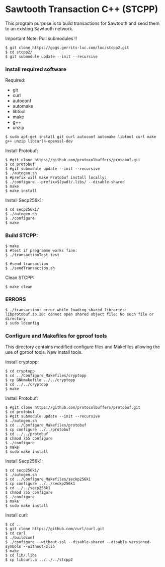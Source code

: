 
# Sawtooth Transaction C++ (STCPP)

This program purpuse is to build transactions for Sawtooth and send them to an existing Sawtooth network.

Important Note: Pull submodules !!
```
$ git clone https://gogs.gerrits-luc.com/luc/stcpp2.git
$ cd stcpp2/
$ git submodule update --init --recursive
```

### Install required software

Required:
  * git
  * curl
  * autoconf
  * automake
  * libtool
  * make
  * g++
  * unzip


```
$ sudo apt-get install git curl autoconf automake libtool curl make g++ unzip libcurl4-openssl-dev
```

Install Protobuf:
```
$ #git clone https://github.com/protocolbuffers/protobuf.git
$ cd protobuf
$ #git submodule update --init --recursive
$ ./autogen.sh
$ #prefix will make Protobuf install locally:
$ ./configure --prefix=$(pwd)/.libs/ --disable-shared
$ make
$ make install
```

Install Secp256k1:
```
$ cd secp256k1/
$ ./autogen.sh
$ ./configure
$ make
```

### Build STCPP:
```
$ make
$ #test if programme works fine:
$ ./transactionTest test

$ #send transaction
$ ./sendTransaction.sh
```

Clean STCPP:
```
$ make clean
```


### ERRORS

```
$ ./transaction: error while loading shared libraries: libprotobuf.so.20: cannot open shared object file: No such file or directory
$ sudo ldconfig
```


### Configure and Makefiles for gproof tools

This directory contains modified configure files and Makefiles allowing the use of gproof tools. New install tools.

Install cryptopp:
```
$ cd cryptopp
$ cd ../Configure_Makefiles/cryptopp
$ cp GNUmakefile ../../cryptopp
$ cd ../../cryptopp
$ make
```

Install Protobuf:
```
$ #git clone https://github.com/protocolbuffers/protobuf.git
$ cd protobuf
$ #git submodule update --init --recursive
$ ./autogen.sh
$ cd ../Configure_Makefiles/protobuf
$ cp configure ../../protobuf
$ cd ../../protobuf
$ chmod 755 configure
$ ./configure
$ make
$ sudo make install
```

Install Secp256k1:

```
$ cd secp256k1/
$ ./autogen.sh
$ cd ../Configure_Makefiles/seckp256k1
$ cp configure ../../seckp256k1
$ cd ../../secp256k1
$ chmod 755 configure
$ ./configure
$ make
$ sudo make install
```

Install curl:
```
$ cd ..
$ git clone https://github.com/curl/curl.git
$ cd curl 
$ ./buildconf
$ ./configure --without-ssl --disable-shared --disable-versioned-symbols --without-zlib
$ make
$ cd lib/.libs
$ cp libcurl.a ../../../stcpp2

```
